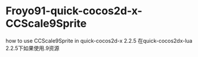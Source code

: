 # Froyo91-quick-cocos2d-x-CCScale9Sprite
how to use CCScale9Sprite in quick-cocos2d-x 2.2.5
在quick-cocos2dx-lua 2.2.5下如果使用.9资源
